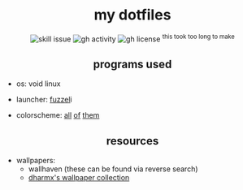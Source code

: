 <h1 align="center">my dotfiles</h1>

<div align="center">

![skill issue](https://img.shields.io/badge/issue-skill-red?style=for-the-badge)
![gh activity](https://img.shields.io/github/commit-activity/w/partisani/luafiles?style=for-the-badge)
![gh license](https://img.shields.io/github/license/partisani/luafiles?style=for-the-badge)
<sup>this took too long to make<sup>

</div>

<h2 align="center">programs used</h2>

* os: void linux
<!--
* wm/de: [niri](https://github.com/YaLTeR/niri)
* term: [ghostty](https://ghostty.org)
* shell: [nushell](https://nushell.sh)
* editor: [kak](https://kakoune.org)
-->
* launcher: [fuzzel](https://codeberg.org/dnkl/fuzzel)i
<!--
* font: [iosevka](https://typeof.net/Iosevka)
* widgets: [astal](https://aylur.github.io/astal)
-->
* colorscheme: [all](https://tinted-theming.github.io/tinted-gallery) [of](https://github.com/partisani/luafiles/tree/main/assets/themes/homemade-schemes) [them](https://www.youtube.com/watch?v=xvFZjo5PgG0)

<h2 align="center">resources</h2>

* wallpapers:
    * wallhaven (these can be found via reverse search)
    * [dharmx's wallpaper collection](https://github.com/dharmx/walls)
